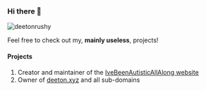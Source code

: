 ### Hi there 👋
<p align="left"> <img src="https://komarev.com/ghpvc/?username=deetonrushy&label=Profile%20views&color=0e75b6&style=flat" alt="deetonrushy" /> </p>

Feel free to check out my, **mainly useless**, projects!

#### Projects

1. Creator and maintainer of the [IveBeenAutisticAllAlong website](https://www.ivebeenautisticallalong.com/)
2. Owner of [deeton.xyz](https://deeton.xyz) and all sub-domains
